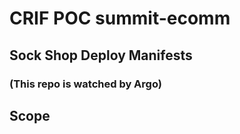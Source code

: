 # CRIF POC summit-ecomm

## Sock Shop Deploy Manifests
### (This repo is watched by Argo)

## Scope
